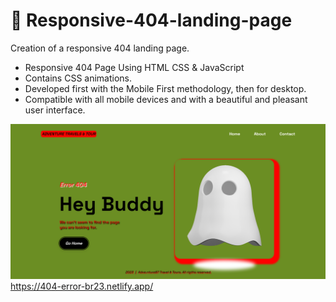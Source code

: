 # 👻 Responsive-404-landing-page
Creation of a responsive 404 landing page.
- Responsive 404 Page Using HTML CSS & JavaScript
- Contains CSS animations.
- Developed first with the Mobile First methodology, then for desktop.
- Compatible with all mobile devices and with a beautiful and pleasant user interface.

![preview img](/preview.png)
https://404-error-br23.netlify.app/
